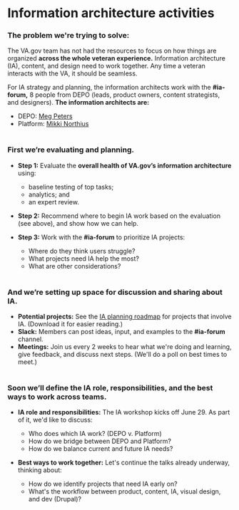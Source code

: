 # Information architecture activities 

### The problem we're trying to solve:
The VA.gov team has not had the resources to focus on how things are organized **across the whole veteran experience.** Information architecture (IA), content, and design need to work together. Any time a veteran interacts with the VA, it should be seamless.

For IA strategy and planning, the information architects work with the **#ia-forum,** 8 people from DEPO (leads, product owners, content strategists, and designers). **The information architects are:**
* DEPO: [Meg Peters](https://github.com/mpeterz)
* Platform: [Mikki Northius](https://github.com/mnorthuis)
<br></br>
### First we’re evaluating and planning.

* **Step 1:** Evaluate the **overall health of VA.gov’s information architecture** using:  
  * baseline testing of top tasks;
  * analytics; and
  * an expert review.

* **Step 2:** Recommend where to begin IA work based on the evaluation (see above), and show how we can help.

* **Step 3:** Work with the **#ia-forum** to prioritize IA projects:
  * Where do they think users struggle?
  * What projects need IA help the most?
  * What are other considerations? 
<br></br>
### And we’re setting up space for discussion and sharing about IA.

* **Potential projects:** See the [IA planning roadmap](https://github.com/department-of-veterans-affairs/va.gov-team/blob/master/products/global/IA-strategy%2Bplanning/IA-planning_6-5-2020.pdf) for projects that involve IA. (Download it for easier reading.)
* **Slack:** Members can post ideas, input, and examples to the **#ia-forum** channel.
* **Meetings:** Join us every 2 weeks to hear what we're doing and learning, give feedback, and discuss next steps. (We'll do a poll on best times to meet.)
<br></br>
### Soon we’ll define the IA role, responsibilities, and the best ways to work across teams.

* **IA role and responsibilities:** The IA workshop kicks off June 29. As part of it, we'd like to discuss:
  * Who does which IA work? (DEPO v. Platform)
  * How do we bridge between DEPO and Platform?
  * How do we balance current and future IA needs?
  
* **Best ways to work together:** Let's continue the talks already underway, thinking about:
  * How do we identify projects that need IA early on?
  * What's the workflow between product, content, IA, visual design, and dev (Drupal)? 

